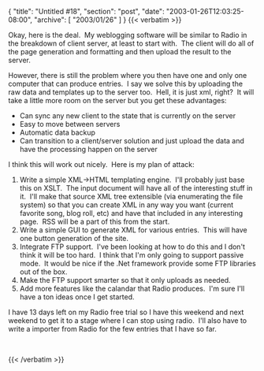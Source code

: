{
  "title": "Untitled #18",
  "section": "post",
  "date": "2003-01-26T12:03:25-08:00",
  "archive": [
    "2003/01/26"
  ]
}
{{< verbatim >}}
<P>Okay, here is the deal.&nbsp; My weblogging software will be similar to Radio in the breakdown of client server, at least to start with.&nbsp; The client will do all of the page generation and formatting and then upload the result to the server.&nbsp; </P>
<P>However, there is still the problem where you then have one and only one computer that can produce entries.&nbsp; I say we solve this by uploading the raw data and templates up to the server too.&nbsp; Hell, it is just xml, right?&nbsp; It will take a little more room on the server but you get these advantages:</P>
<UL>
<LI>Can sync any new client to the state that is currently on the server 
<LI>Easy to move between servers 
<LI>Automatic data backup 
<LI>Can transition to a client/server solution and just upload the data and have the processing happen on the server</LI></UL>
<P>I think this will work out nicely.&nbsp; Here is my plan of attack:</P>
<OL>
<LI>Write a simple XML-&gt;HTML templating engine.&nbsp; I'll probably just base this on XSLT.&nbsp; The input document will have all of the interesting stuff in it.&nbsp; I'll make that source&nbsp;XML tree&nbsp;extensible (via enumerating the file system) so that you can create XML in any way you want (current favorite song, blog roll, etc) and have that included in any interesting page.&nbsp; RSS will be a part of this from the start.
<LI>Write a simple GUI to generate XML for various entries.&nbsp; This will have one button generation of the site.
<LI>Integrate FTP support.&nbsp; I've been looking at how to do this and I don't think it will be&nbsp;too hard.&nbsp; I think that I'm only going to support passive mode.&nbsp; It would be nice if the .Net framework provide some FTP libraries out of the box.
<LI>Make the FTP support smarter so that it only uploads as needed.
<LI>Add more features like the calandar that Radio produces.&nbsp; I'm sure I'll have a ton ideas once I get started.</LI></OL>
<P>I have 13 days left on my Radio free trial so I have this weekend and next weekend to get it to a stage where I can stop using radio.&nbsp; I'll also have to write a importer from Radio for the few entries that I have so far.</P>
<P>&nbsp;</P>
{{< /verbatim >}}
